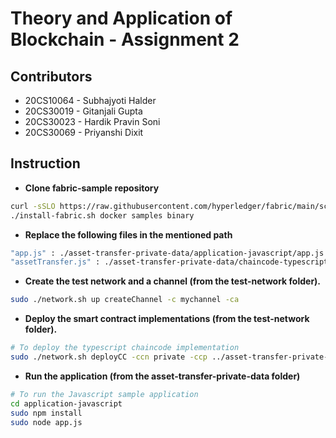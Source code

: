 # Theory and Application of Blockchain - Assignment 2
## Contributors
- 20CS10064 - Subhajyoti Halder
- 20CS30019 - Gitanjali Gupta
- 20CS30023 - Hardik Pravin Soni
- 20CS30069 - Priyanshi Dixit

## Instruction
- **Clone fabric-sample repository**
```bash
curl -sSLO https://raw.githubusercontent.com/hyperledger/fabric/main/scripts/install-fabric.sh && chmod +x install-fabric.sh
./install-fabric.sh docker samples binary
```
- **Replace the following files in the mentioned path**
```bash
"app.js" : ./asset-transfer-private-data/application-javascript/app.js
"assetTransfer.js" : ./asset-transfer-private-data/chaincode-typescript/src/assetTransfer.ts
```
- **Create the test network and a channel (from the test-network folder).**
```bash
sudo ./network.sh up createChannel -c mychannel -ca
```
- **Deploy the smart contract implementations (from the test-network folder).**
```bash
# To deploy the typescript chaincode implementation
sudo ./network.sh deployCC -ccn private -ccp ../asset-transfer-private-data/chaincode-typescript/ -ccl typescript  -ccep "OR('Org1MSP.peer','Org2MSP.peer')" -cccg ../asset-transfer-private-data/chaincode-typescript/collections_config.json 
```
- **Run the application (from the asset-transfer-private-data folder)**
```bash
# To run the Javascript sample application
cd application-javascript
sudo npm install
sudo node app.js
